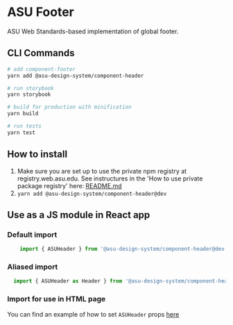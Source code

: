 # ASU Footer
ASU Web Standards-based implementation of global footer.

## CLI Commands

``` bash
# add component-footer
yarn add @asu-design-system/component-header

# run storybook
yarn storybook

# build for production with minification
yarn build

# run tests
yarn test

```

## How to install

1. Make sure you are set up to use the private npm registry at registry.web.asu.edu. See instructures in the 'How to use private package registry' here: [README.md](../../README.md)
2. ```yarn add @asu-design-system/component-header@dev```

## Use as a JS module in React app

### Default import
```JAVASCRIPT
    import { ASUHeader } from '@asu-design-system/component-header@dev'
```

### Aliased import
```JAVASCRIPT
  import { ASUHeader as Header } from '@asu-design-system/component-header@dev'
```

### Import for use in HTML page
You can find an example of how to set `ASUHeader` props [here](/packages/component-header/examples/global-header.html)

